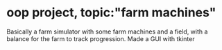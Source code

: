 # oop project, topic:"farm machines"
Basically a farm simulator with some farm machines and a field, with a balance for the farm to track progression.
Made a GUI with tkinter
